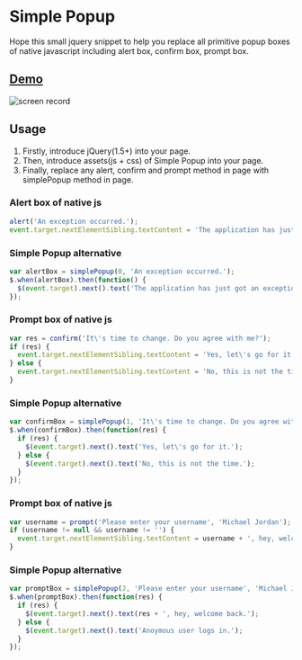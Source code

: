 # Simple Popup
Hope this small jquery snippet to help you replace all primitive popup boxes of native javascript including alert box, confirm box, prompt box.

## [Demo](http://dabeng.github.io/Simple-Popup/)
![screen record](http://dabeng.github.io/Simple-Popup/screen-record.gif)

## Usage

1. Firstly, introduce jQuery(1.5+) into your page.
2. Then, introduce assets(js + css) of Simple Popup into your page.
3. Finally, replace any alert, confirm and prompt method in page with simplePopup method in page.

### Alert box of native js
```javascript
alert('An exception occurred.');
event.target.nextElementSibling.textContent = 'The application has just got an exception.';
```
### Simple Popup alternative
```javascript
var alertBox = simplePopup(0, 'An exception occurred.');
$.when(alertBox).then(function() {
  $(event.target).next().text('The application has just got an exception.');
});
```
### Prompt box of native js
```javascript
var res = confirm('It\'s time to change. Do you agree with me?');
if (res) {
  event.target.nextElementSibling.textContent = 'Yes, let\'s go for it.';
} else {
  event.target.nextElementSibling.textContent = 'No, this is not the time.';
}
```
### Simple Popup alternative
```javascript
var confirmBox = simplePopup(1, 'It\'s time to change. Do you agree with me?');
$.when(confirmBox).then(function(res) {
  if (res) {
    $(event.target).next().text('Yes, let\'s go for it.');
  } else {
    $(event.target).next().text('No, this is not the time.');
  }
});
```
### Prompt box of native js
```javascript
var username = prompt('Please enter your username', 'Michael Jordan');
if (username != null && username != '') {
  event.target.nextElementSibling.textContent = username + ', hey, welcome back.';
}
```
### Simple Popup alternative
```javascript
var promptBox = simplePopup(2, 'Please enter your username', 'Michael Jordan');
$.when(promptBox).then(function(res) {
  if (res) {
    $(event.target).next().text(res + ', hey, welcome back.');
  } else {
    $(event.target).next().text('Anoymous user logs in.');
  }
});
```
